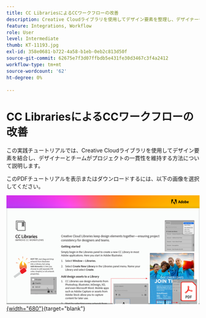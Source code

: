 ```yaml
---
title: CC LibrariesによるCCワークフローの改善
description: Creative Cloudライブラリを使用してデザイン要素を整理し、デザイナーやチームがプロジェクトの一貫性を維持する方法について説明します
feature: Integrations, Workflow
role: User
level: Intermediate
thumb: KT-11193.jpg
exl-id: 358e0681-b722-4a58-b1eb-0eb2c813d50f
source-git-commit: 62675e7f3d07ffbdb5e431fe30d3467c3f4a2412
workflow-type: tm+mt
source-wordcount: '62'
ht-degree: 0%

---
```


# CC LibrariesによるCCワークフローの改善

この実践チュートリアルでは、Creative Cloudライブラリを使用してデザイン要素を結合し、デザイナーとチームがプロジェクトの一貫性を維持する方法について説明します。

このPDFチュートリアルを表示またはダウンロードするには、以下の画像を選択してください。

[![チュートリアルの最初のページの画像](assets/Improveccworkflowswithcclibraries.png){width="680"}](assets/ImproveCCWorkflowsCCLibraries.pdf){target="blank"}
